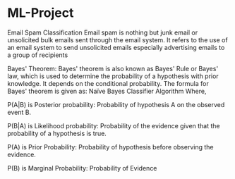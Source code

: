 # ML-Project
Email Spam Classification
Email spam is nothing but junk email or unsolicited bulk emails sent through the email system. It refers to the use of an email system to send unsolicited emails especially advertising emails to a group of recipients





Bayes' Theorem:
Bayes' theorem is also known as Bayes' Rule or Bayes' law, which is used to determine the probability of a hypothesis with prior knowledge. It depends on the conditional probability.
The formula for Bayes' theorem is given as:
Naïve Bayes Classifier Algorithm
Where,

P(A|B) is Posterior probability: Probability of hypothesis A on the observed event B.

P(B|A) is Likelihood probability: Probability of the evidence given that the probability of a hypothesis is true.



P(A) is Prior Probability: Probability of hypothesis before observing the evidence.

P(B) is Marginal Probability: Probability of Evidence
